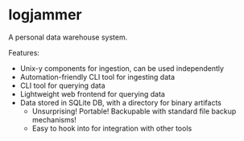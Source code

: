 # logjammer

A personal data warehouse system.

Features:

* Unix-y components for ingestion,  can be used independently
* Automation-friendly CLI tool for ingesting data
* CLI tool for querying data
* Lightweight web frontend for querying data
* Data stored in SQLite DB, with a directory for binary artifacts
  * Unsurprising! Portable! Backupable with standard file backup mechanisms!
  * Easy to hook into for integration with other tools
